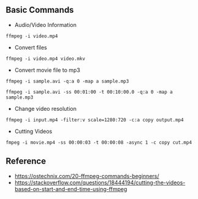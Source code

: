 ## Basic Commands

- Audio/Video Information

```
ffmpeg -i video.mp4
```

- Convert files

```
ffmpeg -i video.mp4 video.mkv
```

- Convert movie file to mp3

```
ffmpeg -i sample.avi -q:a 0 -map a sample.mp3
```

```
ffmpeg -i sample.avi -ss 00:01:00 -t 00:10:00.0 -q:a 0 -map a sample.mp3
```

- Change video resolution

```
ffmpeg -i input.mp4 -filter:v scale=1280:720 -c:a copy output.mp4
```

- Cutting Videos

```
fmpeg -i movie.mp4 -ss 00:00:03 -t 00:00:08 -async 1 -c copy cut.mp4
```

## Reference

- https://ostechnix.com/20-ffmpeg-commands-beginners/
- https://stackoverflow.com/questions/18444194/cutting-the-videos-based-on-start-and-end-time-using-ffmpeg
